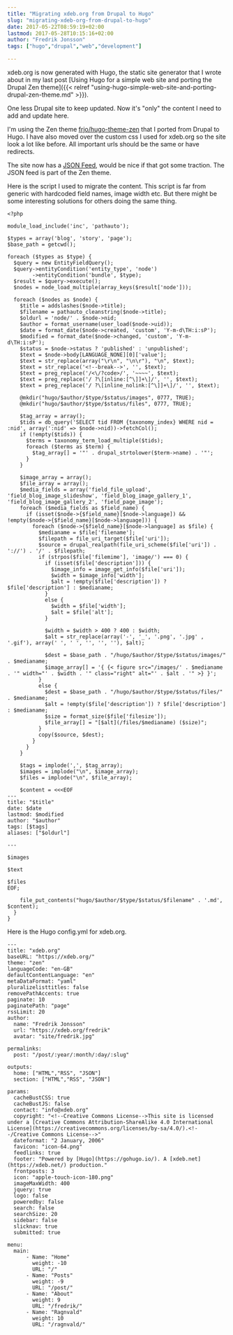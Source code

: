 ```yaml
---
title: "Migrating xdeb.org from Drupal to Hugo"
slug: "migrating-xdeb-org-from-drupal-to-hugo"
date: 2017-05-22T08:59:19+02:00
lastmod: 2017-05-28T10:15:16+02:00
author: "Fredrik Jonsson"
tags: ["hugo","drupal","web","development"]

---
```


xdeb.org is now generated with Hugo, the static site generator that I wrote about in my last post [Using Hugo for a simple web site and porting the Drupal Zen theme]({{< relref "using-hugo-simple-web-site-and-porting-drupal-zen-theme.md" >}}).

One less Drupal site to keep updated. Now it's "only" the content I need to add and update here.

I'm using the Zen theme [frjo/hugo-theme-zen](https://github.com/frjo/hugo-theme-zen) that I ported from Drupal to Hugo. I have also moved over the custom css I used for xdeb.org so the site look a lot like before. All important urls should be the same or have redirects.

The site now has a [JSON Feed](https://jsonfeed.org/), would be nice if that got some traction. The JSON feed is part of the Zen theme.

Here is the script I used to migrate the content. This script is far from generic with hardcoded field names, image width etc. But there might be some interesting solutions for others doing the same thing.

~~~~
<?php

module_load_include('inc', 'pathauto');

$types = array('blog', 'story', 'page');
$base_path = getcwd();

foreach ($types as $type) {
  $query = new EntityFieldQuery();
  $query->entityCondition('entity_type', 'node')
        ->entityCondition('bundle', $type);
  $result = $query->execute();
  $nodes = node_load_multiple(array_keys($result['node']));

  foreach ($nodes as $node) {
    $title = addslashes($node->title);
    $filename = pathauto_cleanstring($node->title);
    $oldurl = 'node/' . $node->nid;
    $author = format_username(user_load($node->uid));
    $date = format_date($node->created, 'custom', 'Y-m-d\TH:i:sP');
    $modified = format_date($node->changed, 'custom', 'Y-m-d\TH:i:sP');
    $status = $node->status ? 'published' : 'unpublished';
    $text = $node->body[LANGUAGE_NONE][0]['value'];
    $text = str_replace(array("\r\n", "\n\r"), "\n", $text);
    $text = str_replace('<!--break-->', '', $text);
    $text = preg_replace('/<\/?code>/', '~~~~', $text);
    $text = preg_replace('/ ?\[inline:[^\]]+\]/', '', $text);
    $text = preg_replace('/ ?\[inline_nolink:[^\]]+\]/', '', $text);

    @mkdir("hugo/$author/$type/$status/images", 0777, TRUE);
    @mkdir("hugo/$author/$type/$status/files", 0777, TRUE);

    $tag_array = array();
    $tids = db_query('SELECT tid FROM {taxonomy_index} WHERE nid = :nid', array(':nid' => $node->nid))->fetchCol();
    if (!empty($tids)) {
      $terms = taxonomy_term_load_multiple($tids);
      foreach ($terms as $term) {
        $tag_array[] = '"' . drupal_strtolower($term->name) . '"';
      }
    }

    $image_array = array();
    $file_array = array();
    $media_fields = array('field_file_upload', 'field_blog_image_slideshow', 'field_blog_image_gallery_1', 'field_blog_image_gallery_2', 'field_page_image');
    foreach ($media_fields as $field_name) {
      if (isset($node->{$field_name}[$node->language]) && !empty($node->{$field_name}[$node->language])) {
        foreach ($node->{$field_name}[$node->language] as $file) {
          $medianame = $file['filename'];
          $filepath = file_uri_target($file['uri']);
          $source = drupal_realpath(file_uri_scheme($file['uri']) . '://') . '/' . $filepath;
          if (strpos($file['filemime'], 'image/') === 0) {
            if (isset($file['description'])) {
              $image_info = image_get_info($file['uri']);
              $width = $image_info['width'];
              $alt = !empty($file['description']) ? $file['description'] : $medianame;
            }
            else {
              $width = $file['width'];
              $alt = $file['alt'];
            }

            $width = $width > 400 ? 400 : $width;
            $alt = str_replace(array('-', '_', '.png', '.jpg' , '.gif'), array(' ', ' ', '', '', ''), $alt);

            $dest = $base_path . "/hugo/$author/$type/$status/images/" . $medianame;
            $image_array[] = '{ {< figure src="/images/' . $medianame . '" width="' . $width . '" class="right" alt="' . $alt . '" >} }';
          }
          else {
            $dest = $base_path . "/hugo/$author/$type/$status/files/" . $medianame;
            $alt = !empty($file['description']) ? $file['description'] : $medianame;
            $size = format_size($file['filesize']);
            $file_array[] = "[$alt](/files/$medianame) ($size)";
          }
          copy($source, $dest);
        }
      }
    }

    $tags = implode(',', $tag_array);
    $images = implode("\n", $image_array);
    $files = implode("\n", $file_array);

    $content = <<<EOF
---
title: "$title"
date: $date
lastmod: $modified
author: "$author"
tags: [$tags]
aliases: ["$oldurl"]

---

$images

$text

$files
EOF;

    file_put_contents("hugo/$author/$type/$status/$filename" . '.md', $content);
  }
}
~~~~

Here is the Hugo config.yml for xdeb.org.

~~~~
---
title: "xdeb.org"
baseURL: "https://xdeb.org/"
theme: "zen"
languageCode: "en-GB"
defaultContentLanguage: "en"
metaDataFormat: "yaml"
pluralizelisttitles: false
removePathAccents: true
paginate: 10
paginatePath: "page"
rssLimit: 20
author:
  name: "Fredrik Jonsson"
  url: "https://xdeb.org/fredrik"
  avatar: "site/fredrik.jpg"

permalinks:
  post: "/post/:year/:month/:day/:slug"

outputs:
  home: ["HTML","RSS", "JSON"]
  section: ["HTML","RSS", "JSON"]

params:
  cacheBustCSS: true
  cacheBustJS: false
  contact: "info@xdeb.org"
  copyright: "<!--Creative Commons License-->This site is licensed under a [Creative Commons Attribution-ShareAlike 4.0 International License](https://creativecommons.org/licenses/by-sa/4.0/).<!--/Creative Commons License-->"
  dateformat: "2 January, 2006"
  favicon: "icon-64.png"
  feedlinks: true
  footer: "Powered by [Hugo](https://gohugo.io/). A [xdeb.net](https://xdeb.net/) production."
  frontposts: 3
  icon: "apple-touch-icon-180.png"
  imageMaxWidth: 400
  jquery: true
  logo: false
  poweredby: false
  search: false
  searchSize: 20
  sidebar: false
  slicknav: true
  submitted: true

menu:
  main:
      - Name: "Home"
        weight: -10
        URL: "/"
      - Name: "Posts"
        weight: -9
        URL: "/post/"
      - Name: "About"
        weight: 9
        URL: "/fredrik/"
      - Name: "Ragnvald"
        weight: 10
        URL: "/ragnvald/"
~~~~
